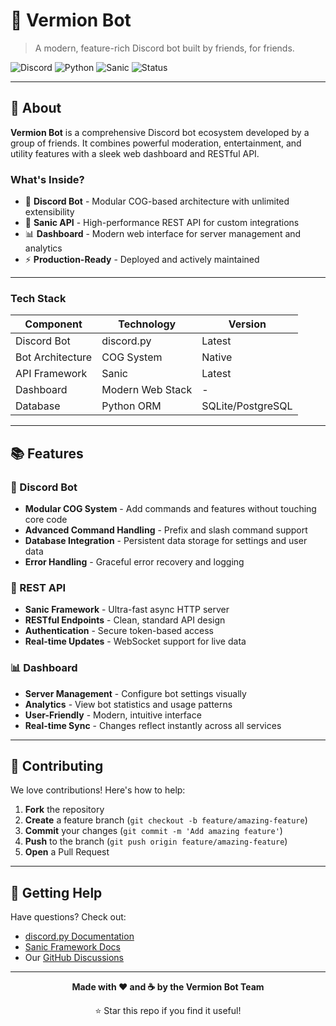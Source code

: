 # 🔴 Vermion Bot

> A modern, feature-rich Discord bot built by friends, for friends.

![Discord](https://img.shields.io/badge/Discord-Bot-dc143c?style=for-the-badge&logo=discord)
![Python](https://img.shields.io/badge/Python-3.12+-3776ab?style=for-the-badge&logo=python)
![Sanic](https://img.shields.io/badge/Sanic-API-000?style=for-the-badge)
![Status](https://img.shields.io/badge/Status-Active-brightgreen?style=for-the-badge)

---

## 🎯 About

**Vermion Bot** is a comprehensive Discord bot ecosystem developed by a group of friends. It combines powerful moderation, entertainment, and utility features with a sleek web dashboard and RESTful API.

### What's Inside?

- 🤖 **Discord Bot** - Modular COG-based architecture with unlimited extensibility
- 🔌 **Sanic API** - High-performance REST API for custom integrations
- 📊 **Dashboard** - Modern web interface for server management and analytics
- ⚡ **Production-Ready** - Deployed and actively maintained

---

### Tech Stack

| Component | Technology | Version |
|-----------|-----------|---------|
| Discord Bot | discord.py | Latest |
| Bot Architecture | COG System | Native |
| API Framework | Sanic | Latest |
| Dashboard | Modern Web Stack | - |
| Database | Python ORM | SQLite/PostgreSQL |

---

## 📚 Features

### 🤖 Discord Bot

- **Modular COG System** - Add commands and features without touching core code
- **Advanced Command Handling** - Prefix and slash command support
- **Database Integration** - Persistent data storage for settings and user data
- **Error Handling** - Graceful error recovery and logging

### 🔌 REST API

- **Sanic Framework** - Ultra-fast async HTTP server
- **RESTful Endpoints** - Clean, standard API design
- **Authentication** - Secure token-based access
- **Real-time Updates** - WebSocket support for live data

### 📊 Dashboard

- **Server Management** - Configure bot settings visually
- **Analytics** - View bot statistics and usage patterns
- **User-Friendly** - Modern, intuitive interface
- **Real-time Sync** - Changes reflect instantly across all services

---

## 🤝 Contributing

We love contributions! Here's how to help:

1. **Fork** the repository
2. **Create** a feature branch (`git checkout -b feature/amazing-feature`)
3. **Commit** your changes (`git commit -m 'Add amazing feature'`)
4. **Push** to the branch (`git push origin feature/amazing-feature`)
5. **Open** a Pull Request

---

## 🎉 Getting Help

Have questions? Check out:
- [discord.py Documentation](https://discordpy.readthedocs.io/)
- [Sanic Framework Docs](https://sanic.dev/)
- Our [GitHub Discussions](https://github.com/Vermion-Bot/vermion-bot/discussions)

---

<div align="center">

**Made with ❤️ and ☕ by the Vermion Bot Team**

⭐ Star this repo if you find it useful!

</div>
